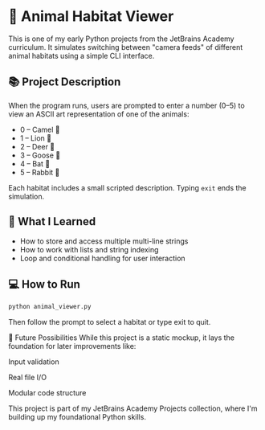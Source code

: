 # 🐾 Animal Habitat Viewer

This is one of my early Python projects from the JetBrains Academy curriculum. It simulates switching between "camera feeds" of different animal habitats using a simple CLI interface.

## 📚 Project Description

When the program runs, users are prompted to enter a number (0–5) to view an ASCII art representation of one of the animals:

- 0 – Camel 🐫
- 1 – Lion 🦁
- 2 – Deer 🦌
- 3 – Goose 🪿
- 4 – Bat 🦇
- 5 – Rabbit 🐰

Each habitat includes a small scripted description. Typing `exit` ends the simulation.

## 🧠 What I Learned

- How to store and access multiple multi-line strings
- How to work with lists and string indexing
- Loop and conditional handling for user interaction

## 💻 How to Run

```bash
python animal_viewer.py
```

Then follow the prompt to select a habitat or type exit to quit.

🔮 Future Possibilities
While this project is a static mockup, it lays the foundation for later improvements like:

Input validation

Real file I/O

Modular code structure

This project is part of my JetBrains Academy Projects collection, where I'm building up my foundational Python skills.